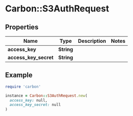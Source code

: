 # Carbon::S3AuthRequest

## Properties

| Name | Type | Description | Notes |
| ---- | ---- | ----------- | ----- |
| **access_key** | **String** |  |  |
| **access_key_secret** | **String** |  |  |

## Example

```ruby
require 'carbon'

instance = Carbon::S3AuthRequest.new(
  access_key: null,
  access_key_secret: null
)
```

